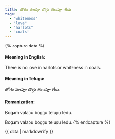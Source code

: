 ```yaml
---
title: బోగం వలపూ బొగ్గు తెలుపూ లేదు.
tags:
  - "whiteness"
  - "love"
  - "harlots"
  - "coals"
---
```


{% capture data %}
#### Meaning in English:
There is no love in harlots or whiteness in coals.

#### Meaning in Telugu:
బోగం వలపూ బొగ్గు తెలుపూ లేదు.

#### Romanization:
Bōgaṁ valapū boggu telupū lēdu.

Bogam valapu boggu telupu ledu.
{% endcapture %}

{{ data | markdownify }}


